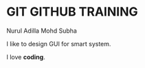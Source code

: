 # GIT GITHUB TRAINING

Nurul Adilla Mohd Subha

I like to design GUI for smart system.

I love **coding**.
